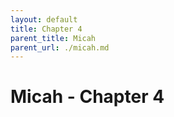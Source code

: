 ```yaml
---
layout: default
title: Chapter 4
parent_title: Micah
parent_url: ./micah.md
---
```


# Micah - Chapter 4
